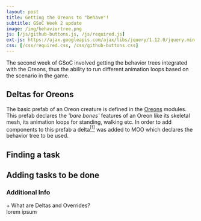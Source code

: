 ```yaml
---
layout: post
title: Getting the Oreons to "behave"!
subtitle: GSoC Week 2 update
image: /img/behaviortree.png
js: [/js/github-buttons.js, /js/required.js]
ext-js: https://ajax.googleapis.com/ajax/libs/jquery/1.12.0/jquery.min.js
css: [/css/required.css, /css/github-buttons.css]
---
```

The second week of GSoC involved getting the behavior trees integrated with the Oreons, thus the ability to run
different animation loops based on the scenario in the game.
## Deltas for Oreons
The basic prefab of an Oreon creature is defined in the [Oreons](https://github.com/Terasology/Oreons)
 modules.
This prefab declares the _'bare bones'_ features of an Oreon like its skeletal mesh,
its animation loops for standing, walking etc.
In order to add components to this prefab a delta<a href="#deltas"><sup>[1]</sup></a>
was added to MOO which declares the behavior tree to be used.
## Finding a task

## Adding tasks to be done

### Additional Info    
<div class="collapsiblecontainer">
<div id="deltas" class="collapsibleheader">
+ What are Deltas and Overrides?
<div class="collapsiblecontent">
lorem ipsum
</div>
</div>
</div>  